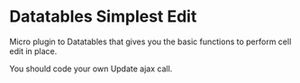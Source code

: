 # Datatables Simplest Edit

Micro plugin to Datatables that gives you the basic functions to perform cell edit in place.

You should code your own Update ajax call.
